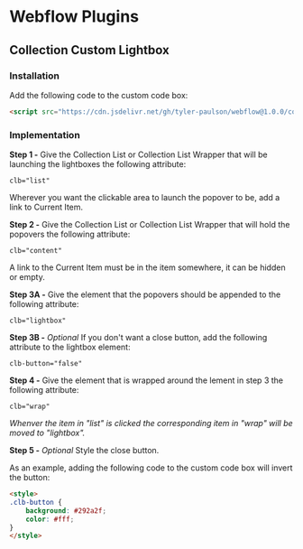 # Webflow Plugins

## Collection Custom Lightbox

### Installation

Add the following code to the </body> custom code box:

```html
<script src="https://cdn.jsdelivr.net/gh/tyler-paulson/webflow@1.0.0/collection-lightbox.js"></script>
```

### Implementation

**Step 1 -** Give the Collection List or Collection List Wrapper that will be launching the lightboxes the following attribute:

```
clb="list"
```

Wherever you want the clickable area to launch the popover to be, add a link to Current Item.

**Step 2 -** Give the Collection List or Collection List Wrapper that will hold the popovers the following attribute:

```
clb="content"
```

A link to the Current Item must be in the item somewhere, it can be hidden or empty.

**Step 3A -** Give the element that the popovers should be appended to the following attribute:

```
clb="lightbox"
```

**Step 3B -** *Optional* If you don't want a close button, add the following attribute to the lightbox element:

```
clb-button="false"
```

**Step 4 -** Give the element that is wrapped around the lement in step 3 the following attribute:

```
clb="wrap"
```

*Whenver the item in "list" is clicked the corresponding item in "wrap" will be moved to "lightbox".*

**Step 5 -** *Optional* Style the close button.

As an example, adding the following code to the <head> custom code box will invert the button:

```html
<style>
.clb-button {
    background: #292a2f;
    color: #fff;
}
</style>